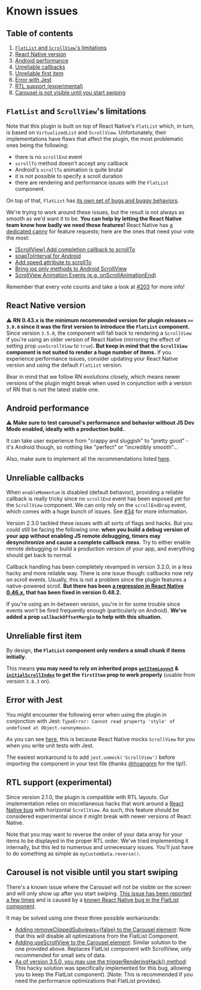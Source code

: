 # Known issues

## Table of contents

1. [`FlatList` and `ScrollView`'s limitations](#flatlist-and-scrollviews-limitations)
1. [React Native version](#react-native-version)
1. [Android performance](#android-performance)
1. [Unreliable callbacks](#unreliable-callbacks)
1. [Unreliable first item](#unreliable-first-item)
1. [Error with Jest](#error-with-jest)
1. [RTL support (experimental)](#rtl-support-experimental)
1. [Carousel is not visible until you start swiping](#carousel-is-not-visible-until-you-start-swiping)

## `FlatList` and `ScrollView`'s limitations

Note that this plugin is built on top of React Native's `FlatList` which, in turn, is based on `VirtualizedList` and `ScrollView`. Unfortunately, their implementations have flaws that affect the plugin, the most problematic ones being the following:
- there is no `scrollEnd` event
- `scrollTo` method doesn't accept any callback
- Android's `scrollTo` animation is quite brutal
- it is not possible to specify a scroll duration
- there are rendering and performance issues with the `FlatList` component.

On top of that, `FlatList` has [its own set of bugs and buggy behaviors](https://github.com/facebook/react-native/issues?utf8=%E2%9C%93&q=flatlist).

We're trying to work around these issues, but the result is not always as smooth as we'd want it to be. **You can help by letting the React Native team know how badly we need those features!** React Native has [a dedicated canny](https://react-native.canny.io/feature-requests) for feature requests; here are the ones that need your vote the most:
- [[ScrollView] Add completion callback to scrollTo](https://react-native.canny.io/feature-requests/p/scrollview-add-completion-callback-to-scrollto)
- [snapToInterval for Android](https://react-native.canny.io/feature-requests/p/snaptointerval-for-android)
- [Add speed attribute to scrollTo](https://react-native.canny.io/feature-requests/p/add-speed-attribute-to-scrollto)
- [Bring ios only methods to Android ScrollView](https://react-native.canny.io/feature-requests/p/bring-ios-only-methods-to-android-scrollview)
- [ScrollView Animation Events (e.g. onScrollAnimationEnd)](https://react-native.canny.io/feature-requests/p/scrollview-animation-events-eg-onscrollanimationend)

Remember that every vote counts and take a look at [#203](https://github.com/meliorence/react-native-snap-carousel/issues/203) for more info!

## React Native version

:warning: **RN 0.43.x is the minimum recommended version for plugin releases `>= 3.0.0` since it was the first version to introduce the `FlatList` component.** Since version `3.5.0`, the component will fall back to rendering a `ScrollView` if you're using an older version of React Native (mirroring the effect of setting prop `useScrollView` to `true`). **But keep in mind that the `ScrollView` component is not suited to render a huge number of items.** If you experience performance issues, consider updating your React Native version and using the default `FlatList` version.

Bear in mind that we follow RN evolutions closely, which means newer versions of the plugin might break when used in conjunction with a version of RN that is not the latest stable one.

## Android performance

:warning: **Make sure to test carousel's performance and behavior without JS Dev Mode enabled, ideally with a production build.**.

It can take user experience from "crappy and sluggish" to "pretty good" - it's Android though, so nothing like "perfect" or "incredibly smooth"...

Also, make sure to implement all the recommendations listed [here](https://github.com/meliorence/react-native-snap-carousel/blob/master/doc/TIPS_AND_TRICKS.md#optimizing-performance).

## Unreliable callbacks

When `enableMomentum` is disabled (default behavior), providing a reliable callback is really tricky since no `scrollEnd` event has been exposed yet for the `ScrollView` component. We can only rely on the `scrollEndDrag` event, which comes with a huge bunch of issues. See [#34](https://github.com/meliorence/react-native-snap-carousel/issues/34) for more information.

Version 2.3.0 tackled these issues with all sorts of flags and hacks. But you could still be facing the following one: **when you build a debug version of your app without enabling JS remote debugging, timers may desynchronize and cause a complete callback mess**. Try to either enable remote debugging or build a production version of your app, and everything should get back to normal.

Callback handling has been completely revamped in version 3.2.0, in a less hacky and more reliable way. There is one issue though: callbacks now rely on scroll events. Usually, this is not a problem since the plugin features a native-powered scroll. **But there has been [a regression in React Native 0.46.x](https://github.com/facebook/react-native/issues/15769), that has been fixed in version 0.48.2.**

If you're using an in-between version, you're in for some trouble since events won't be fired frequently enough (particularly on Android). **We've added a prop `callbackOffsetMargin` to help with this situation.**

## Unreliable first item

By design, **the `FlatList` component only renders a small chunk if items initially**.

This means **you may need to rely on inherited props [`getItemLayout`](https://facebook.github.io/react-native/docs/flatlist#getitemlayout) & [`initialScrollIndex`](https://facebook.github.io/react-native/docs/flatlist#initialscrollindex) to get the `firstItem` prop to work properly** (usable from version `3.8.3` on).

## Error with Jest

You might encounter the following error when using the plugin in conjonction with Jest: `TypeError: Cannot read property 'style' of undefined at Object.<anonymous>`.

As you can see [here](https://github.com/facebook/react-native/blob/master/jest/setup.js), this is because React Native mocks `ScrollView` for you when you write unit tests with Jest.

The easiest workaround is to add `jest.unmock('ScrollView')` before importing the component in your test file (thanks [@hoangnm](https://github.com/hoangnm) for the tip!).

## RTL support (experimental)

Since version 2.1.0, the plugin is compatible with RTL layouts. Our implementation relies on miscellaneous hacks that work around a [React Native bug](https://github.com/facebook/react-native/issues/11960) with horizontal `ScrollView`. As such, this feature should be considered experimental since it might break with newer versions of React Native.

Note that you may want to reverse the order of your data array for your items to be displayed in the proper RTL order. We've tried implementing it internally, but this led to numerous and unnecessary issues. You'll just have to do something as simple as `myCustomData.reverse()`.

## Carousel is not visible until you start swiping

There's a known issue where the Carousel will not be visible on the screen and will only show up after you start swiping. [This issue has been reported a few times](https://github.com/meliorence/react-native-snap-carousel/issues/238#issuecomment-354536859) and is caused by a [known React Native bug in the FlatList component](https://github.com/facebook/react-native/issues/1831). 

It may be solved using one these three possible workarounds:

- [Adding removeClippedSubviews={false} to the Carousel element](https://github.com/meliorence/react-native-snap-carousel/issues/238#issuecomment-354528113): Note that this will disable all optimizations from the FlatList Component.
- [Adding useScrollView to the Carousel element](https://github.com/meliorence/react-native-snap-carousel/blob/master/doc/PROPS_METHODS_AND_GETTERS.md): Similar solution to the one provided above. Replaces FlatList component with ScrollView, only recommended for small sets of data.
- [As of version 3.5.0, you may use the triggerRenderingHack() method](https://github.com/meliorence/react-native-snap-carousel/blob/master/doc/PROPS_METHODS_AND_GETTERS.md#available-methods): This hacky solution was specifically implemented for this bug, allowing you to keep the FlatList component). [Note: This is recommended if you need the performance optimizations that FlatList provides).




